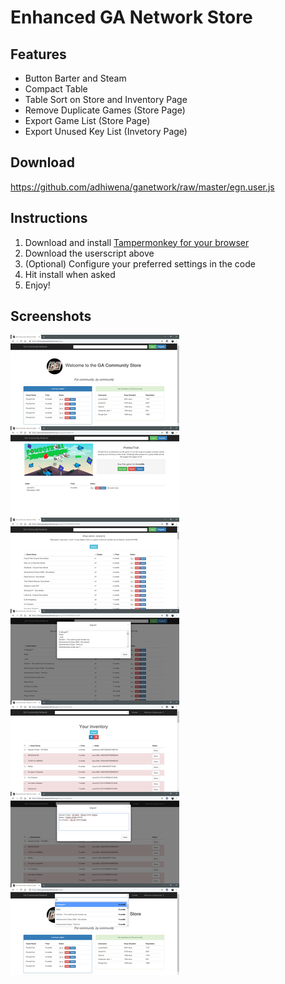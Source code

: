 # Enhanced GA Network Store
## Features
* Button Barter and Steam
* Compact Table
* Table Sort on Store and Inventory Page
* Remove Duplicate Games (Store Page)
* Export Game List (Store Page)
* Export Unused Key List (Invetory Page)
## Download
https://github.com/adhiwena/ganetwork/raw/master/egn.user.js

## Instructions
1. Download and install [Tampermonkey for your browser](https://tampermonkey.net/)
1. Download the userscript above
1. (Optional) Configure your preferred settings in the code
1. Hit install when asked
1. Enjoy!

## Screenshots
![EGN](https://github.com/adhiwena/ganetwork/blob/master/egn.jpg)
